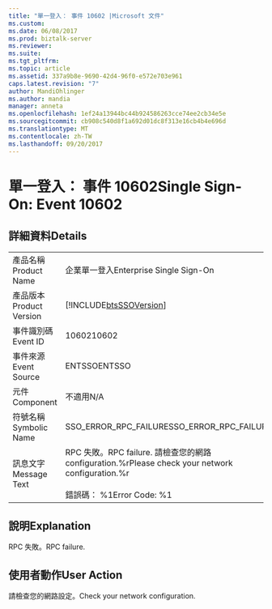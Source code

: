 ```yaml
---
title: "單一登入： 事件 10602 |Microsoft 文件"
ms.custom: 
ms.date: 06/08/2017
ms.prod: biztalk-server
ms.reviewer: 
ms.suite: 
ms.tgt_pltfrm: 
ms.topic: article
ms.assetid: 337a9b8e-9690-42d4-96f0-e572e703e961
caps.latest.revision: "7"
author: MandiOhlinger
ms.author: mandia
manager: anneta
ms.openlocfilehash: 1ef24a13944bc44b924586263cce74ee2cb34e5e
ms.sourcegitcommit: cb908c540d8f1a692d01dc8f313e16cb4b4e696d
ms.translationtype: MT
ms.contentlocale: zh-TW
ms.lasthandoff: 09/20/2017
---
```

# <a name="single-sign-on-event-10602"></a><span data-ttu-id="a19fd-102">單一登入： 事件 10602</span><span class="sxs-lookup"><span data-stu-id="a19fd-102">Single Sign-On: Event 10602</span></span>
## <a name="details"></a><span data-ttu-id="a19fd-103">詳細資料</span><span class="sxs-lookup"><span data-stu-id="a19fd-103">Details</span></span>  
  
|||  
|-|-|  
|<span data-ttu-id="a19fd-104">產品名稱</span><span class="sxs-lookup"><span data-stu-id="a19fd-104">Product Name</span></span>|<span data-ttu-id="a19fd-105">企業單一登入</span><span class="sxs-lookup"><span data-stu-id="a19fd-105">Enterprise Single Sign-On</span></span>|  
|<span data-ttu-id="a19fd-106">產品版本</span><span class="sxs-lookup"><span data-stu-id="a19fd-106">Product Version</span></span>|[!INCLUDE[btsSSOVersion](../includes/btsssoversion-md.md)]|  
|<span data-ttu-id="a19fd-107">事件識別碼</span><span class="sxs-lookup"><span data-stu-id="a19fd-107">Event ID</span></span>|<span data-ttu-id="a19fd-108">10602</span><span class="sxs-lookup"><span data-stu-id="a19fd-108">10602</span></span>|  
|<span data-ttu-id="a19fd-109">事件來源</span><span class="sxs-lookup"><span data-stu-id="a19fd-109">Event Source</span></span>|<span data-ttu-id="a19fd-110">ENTSSO</span><span class="sxs-lookup"><span data-stu-id="a19fd-110">ENTSSO</span></span>|  
|<span data-ttu-id="a19fd-111">元件</span><span class="sxs-lookup"><span data-stu-id="a19fd-111">Component</span></span>|<span data-ttu-id="a19fd-112">不適用</span><span class="sxs-lookup"><span data-stu-id="a19fd-112">N/A</span></span>|  
|<span data-ttu-id="a19fd-113">符號名稱</span><span class="sxs-lookup"><span data-stu-id="a19fd-113">Symbolic Name</span></span>|<span data-ttu-id="a19fd-114">SSO_ERROR_RPC_FAILURE</span><span class="sxs-lookup"><span data-stu-id="a19fd-114">SSO_ERROR_RPC_FAILURE</span></span>|  
|<span data-ttu-id="a19fd-115">訊息文字</span><span class="sxs-lookup"><span data-stu-id="a19fd-115">Message Text</span></span>|<span data-ttu-id="a19fd-116">RPC 失敗。</span><span class="sxs-lookup"><span data-stu-id="a19fd-116">RPC failure.</span></span> <span data-ttu-id="a19fd-117">請檢查您的網路 configuration.%r</span><span class="sxs-lookup"><span data-stu-id="a19fd-117">Please check your network configuration.%r</span></span><br /><br /> <span data-ttu-id="a19fd-118">錯誤碼： %1</span><span class="sxs-lookup"><span data-stu-id="a19fd-118">Error Code: %1</span></span>|  
  
## <a name="explanation"></a><span data-ttu-id="a19fd-119">說明</span><span class="sxs-lookup"><span data-stu-id="a19fd-119">Explanation</span></span>  
 <span data-ttu-id="a19fd-120">RPC 失敗。</span><span class="sxs-lookup"><span data-stu-id="a19fd-120">RPC failure.</span></span>  
  
## <a name="user-action"></a><span data-ttu-id="a19fd-121">使用者動作</span><span class="sxs-lookup"><span data-stu-id="a19fd-121">User Action</span></span>  
 <span data-ttu-id="a19fd-122">請檢查您的網路設定。</span><span class="sxs-lookup"><span data-stu-id="a19fd-122">Check your network configuration.</span></span>